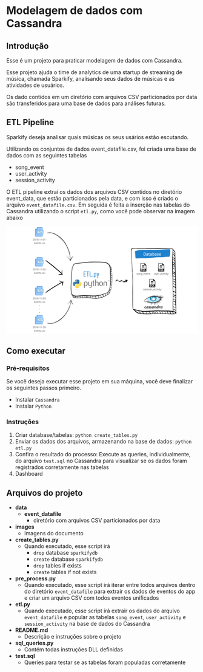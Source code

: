# Modelagem de dados com Cassandra

## Introdução

Esse é um projeto para praticar modelagem de dados com Cassandra.

Esse projeto ajuda o time de analytics de uma startup de streaming de música, chamada Sparkify, analisando seus dados de músicas e as atividades de usuários.

Os dado contidos em um diretório com arquivos CSV particionados por data são transferidos para uma base de dados para análises futuras. 

## ETL Pipeline

Sparkify deseja analisar quais músicas os seus usários estão escutando.

Utilizando os conjuntos de dados event_datafile.csv, foi criada uma base de dados com as seguintes tabelas

- song_event
- user_activity
- session_activity

O ETL pipeline extrai os dados dos arquivos CSV contidos no diretório event_data, que estão particionados pela data, e com isso é criado o arquivo `event_datafile.csv`. Em seguida é feita a inserção nas tabelas do Cassandra utilizando o script `etl.py`, como você pode observar na imagem abaixo

![Pipeline ETL](images/Pipeline_ETL_Cassandra.png)

## Como executar

### Pré-requisitos

Se você deseja executar esse projeto em sua máquina, você deve finalizar os seguintes passos primeiro.

- Instalar `Cassandra`
- Instalar `Python`

### Instruções

1. Criar database/tabelas: `python create_tables.py`
2. Enviar os dados dos arquivos, armazenando na base de dados: `python etl.py`
3. Confira o resultado do processo: Execute as queries, individualmente, do arquivo `test.sql` no Cassandra para visualizar se os dados foram registrados corretamente nas tabelas
4. Dashboard

## Arquivos do projeto

- **data**
  - **event_datafile**
    - diretório com arquivos CSV particionados por data
- **images**
  - Imagens do documento
- **create_tables.py**
  - Quando executado, esse script irá
    - `drop` database `sparkifydb`
    - `create` database `sparkifydb`
    - `drop` tables if exists
    - `create` tables if not exists
- **pre_process.py**
  - Quando executado, esse script irá iterar entre todos arquivos dentro do diretório `event_datafile` para extrair os dados de eventos do app e criar um arquivo CSV com todos eventos unificados
- **etl.py**
  - Quando executado, esse script irá extrair os dados do arquivo `event_datafile` e popular as tabelas `song_event`, `user_activity` e `session_activity` na base de dados do Cassandra
- **README.md**
  - Descrição e instruções sobre o projeto
- **sql_queries.py**
  - Contém todas instruções DLL definidas
- **test.sql**
  - Queries para testar se as tabelas foram populadas corretamente
